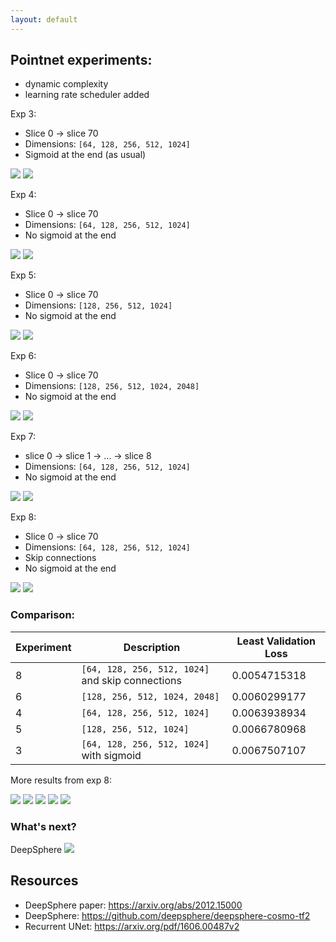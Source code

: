 ```yaml
---
layout: default
---
```

## Pointnet experiments:

- dynamic complexity
- learning rate scheduler added

Exp 3:
- Slice 0 -> slice 70
- Dimensions: `[64, 128, 256, 512, 1024]`
- Sigmoid at the end (as usual)
<img src="resources/week_12/exp_3_loss.png">
<img src="resources/week_12/exp_3_result.png">

Exp 4:
- Slice 0 -> slice 70
- Dimensions: `[64, 128, 256, 512, 1024]`
- No sigmoid at the end
<img src="resources/week_12/exp_4_loss.png">
<img src="resources/week_12/exp_4_result.png">

Exp 5:
- Slice 0 -> slice 70
- Dimensions: `[128, 256, 512, 1024]`
- No sigmoid at the end
<img src="resources/week_12/exp_5_loss.png">
<img src="resources/week_12/exp_5_result.png">

Exp 6:
- Slice 0 -> slice 70
- Dimensions: `[128, 256, 512, 1024, 2048]`
- No sigmoid at the end
<img src="resources/week_12/exp_6_loss.png">
<img src="resources/week_12/exp_6_result.png">


Exp 7:
- slice 0 -> slice 1 -> ... -> slice 8
- Dimensions: `[64, 128, 256, 512, 1024]`
- No sigmoid at the end
<img src="resources/week_12/exp_7_loss.png">
<img src="resources/week_12/exp_7_result.gif">


Exp 8:
- Slice 0 -> slice 70
- Dimensions: `[64, 128, 256, 512, 1024]`
- Skip connections
- No sigmoid at the end
<img src="resources/week_12/exp_8_loss.png">
<img src="resources/week_12/exp_8_result.png">


### Comparison:

| Experiment | Description | Least Validation Loss |
|------------|--------|----------------|
| 8     |`[64, 128, 256, 512, 1024]` and skip connections| 0.0054715318   |
| 6      |`[128, 256, 512, 1024, 2048]`| 0.0060299177   |
| 4      |`[64, 128, 256, 512, 1024]`| 0.0063938934   |
| 5      |`[128, 256, 512, 1024]`| 0.0066780968   |
| 3      |`[64, 128, 256, 512, 1024]` with sigmoid| 0.0067507107   |

More results from exp 8:

<img src="resources/week_12/exp_8_result_2.png">
<img src="resources/week_12/exp_8_result_3.png">
<img src="resources/week_12/exp_8_result_4.png">
<img src="resources/week_12/exp_8_result_5.png">
<img src="resources/week_12/exp_8_result_6.png">


### What's next?

DeepSphere
<img src="https://github.com/deepsphere/deepsphere-weather/blob/main/figs/Forecast_State_Errors.gif?raw=true">

## Resources
- DeepSphere paper: https://arxiv.org/abs/2012.15000
- DeepSphere: https://github.com/deepsphere/deepsphere-cosmo-tf2
- Recurrent UNet: https://arxiv.org/pdf/1606.00487v2